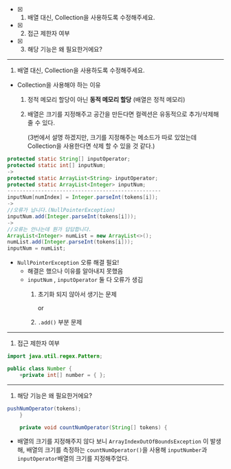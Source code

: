 - [x]  1. 배열 대신, Collection을 사용하도록 수정해주세요.
- [x]  2. 접근 제한자 여부
- [x]  3. 해당 기능은 왜 필요한거에요?

---

1. 배열 대신, Collection을 사용하도록 수정해주세요.
- Collection을 사용해야 하는 이유
    1. 정적 메모리 할당이 아닌 **동적 메모리 할당** (배열은 정적 메모리)
    2. 배열은 크기를 지정해주고 공간을 만든다면 컬렉션은 유동적으로 추가/삭제해줄 수 있다.
        
        (3번에서 설명 하겠지만, 크기를 지정해주는 메소드가 따로 있었는데 Collection을 사용한다면 삭제 할 수 있을 것 같다.)
        

```java
protected static String[] inputOperator;
protected static int[] inputNum;
->
protected static ArrayList<String> inputOperator;
protected static ArrayList<Integer> inputNum;
--------------------------------------------------
inputNum[numIndex] = Integer.parseInt(tokens[i]);
->
//오류가 납니다.(NullPointerException)
inputNum.add(Integer.parseInt(tokens[i]));
->
//오류는 안나는데 뭔가 답답합니다.
ArrayList<Integer> numList = new ArrayList<>();
numList.add(Integer.parseInt(tokens[i]));
inputNum = numList;
```

- `NullPointerException` 오류 해결 필요!
    - 해결은 했으나 이유를 알아내지 못했음
    - `inputNum` , `inputOperator` 둘 다 오류가 생김
        1. 초기화 되지 않아서 생기는 문제
            
            or
            
        2. `.add()` 부분 문제

---

1. 접근 제한자 여부

```java
import java.util.regex.Pattern;

public class Number {
	+private int[] number = { };
```

---

1. 해당 기능은 왜 필요한거에요?

```java
pushNumOperator(tokens);
    }

    private void countNumOperator(String[] tokens) {
```

- 배열의 크기를 지정해주지 않다 보니 `ArrayIndexOutOfBoundsException` 이 발생해, 배열의 크기를 측정하는 `countNumOperator()`을 사용해 `inputNumber`과 `inputOperator`배열의 크기를 지정해주었다.
